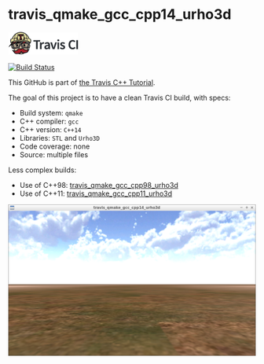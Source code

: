 # travis_qmake_gcc_cpp14_urho3d

[![Travis CI logo](TravisCI.png)](https://travis-ci.org)

[![Build Status](https://travis-ci.org/richelbilderbeek/travis_qmake_gcc_cpp14_urho3d.svg?branch=master)](https://travis-ci.org/richelbilderbeek/travis_qmake_gcc_cpp14_urho3d)

This GitHub is part of [the Travis C++ Tutorial](https://github.com/richelbilderbeek/travis_cpp_tutorial).

The goal of this project is to have a clean Travis CI build, with specs:
 * Build system: `qmake`
 * C++ compiler: `gcc`
 * C++ version: `C++14`
 * Libraries: `STL` and `Urho3D`
 * Code coverage: none
 * Source: multiple files

Less complex builds:
 * Use of C++98: [travis_qmake_gcc_cpp98_urho3d](https://www.github.com/richelbilderbeek/travis_qmake_gcc_cpp98_urho3d)
 * Use of C++11: [travis_qmake_gcc_cpp11_urho3d](https://www.github.com/richelbilderbeek/travis_qmake_gcc_cpp11_urho3d)

![Screenshot of this build](travis_qmake_gcc_cpp14_urho3d.png)